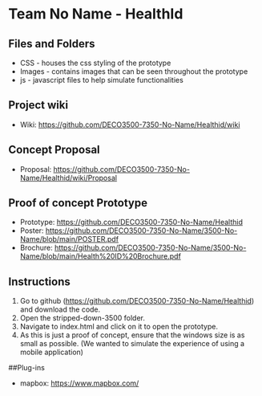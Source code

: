 # Team No Name - HealthId

## Files and Folders

* CSS - houses the css styling of the prototype
* Images - contains images that can be seen throughout the prototype
* js - javascript files to help simulate functionalities

## Project wiki

* Wiki: https://github.com/DECO3500-7350-No-Name/Healthid/wiki

## Concept Proposal

* Proposal: https://github.com/DECO3500-7350-No-Name/Healthid/wiki/Proposal

## Proof of concept Prototype

* Prototype: https://github.com/DECO3500-7350-No-Name/Healthid
* Poster: https://github.com/DECO3500-7350-No-Name/3500-No-Name/blob/main/POSTER.pdf
* Brochure: https://github.com/DECO3500-7350-No-Name/3500-No-Name/blob/main/Health%20ID%20Brochure.pdf

## Instructions
1. Go to github (https://github.com/DECO3500-7350-No-Name/Healthid) and download the code.
2. Open the stripped-down-3500 folder.
3. Navigate to index.html and click on it to open the prototype.
4. As this is just a proof of concept, ensure that the windows size is as small as possible. (We wanted to simulate the experience of using a mobile application)

##Plug-ins
* mapbox: https://www.mapbox.com/
